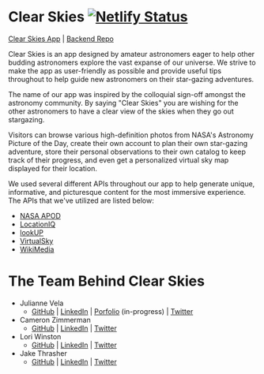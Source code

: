 # Clear Skies [![Netlify Status](https://api.netlify.com/api/v1/badges/c26e5fed-ce3b-470e-b3e4-90f7a043fda6/deploy-status)](https://app.netlify.com/sites/clear-skies/deploys)

[Clear Skies App](https://clear-skies.netlify.app/) | [Backend Repo](https://github.com/foundations2-final/clear-skies-back-end)

Clear Skies is an app designed by amateur astronomers eager to help other budding astronomers explore the vast expanse of our universe. We strive to make the app as user-friendly as possible and provide useful tips throughout to help guide new astronomers on their star-gazing adventures.

The name of our app was inspired by the colloquial sign-off amongst the astronomy community. By saying "Clear Skies" you are wishing for the other astronomers to have a clear view of the skies when they go out stargazing.

Visitors can browse various high-definition photos from NASA's Astronomy Picture of the Day, create their own account to plan their own star-gazing adventure, store their personal observations to their own catalog to keep track of their progress, and even get a personalized virtual sky map displayed for their location.

We used several different APIs throughout our app to help generate unique, informative, and picturesque content for the most immersive experience. The APIs that we've utilized are listed below:

-   [NASA APOD](https://apod.nasa.gov/apod/astropix.html)
-   [LocationIQ](https://locationiq.com/)
-   [lookUP](https://www.strudel.org.uk/lookUP/)
-   [VirtualSky](https://virtualsky.lco.global/)
-   [WikiMedia](https://api.wikimedia.org/)

# The Team Behind Clear Skies

-   Julianne Vela
    -   [GitHub](https://www.github.com/julianne-vela) | [LinkedIn](https://www.linkedin.com/in/juliannevela/) | [Porfolio](https://www.juliannevela.dev) (in-progress) | [Twitter](https://www.twitter.com/NessimaSkye)
-   Cameron Zimmerman
    -   [GitHub](https://github.com/CameronZimmerman) | [LinkedIn](https://www.linkedin.com/in/cameron-zimmerman/) | [Twitter](https://twitter.com/CameronZimmer20)
-   Lori Winston
    -   [GitHub](https://github.com/LoriWinston) | [LinkedIn](https://www.linkedin.com/in/loriwinston/) | [Twitter](https://twitter.com/LoriWinston8)
-   Jake Thrasher
    -   [GitHub](https://github.com/jakethrasher) | [LinkedIn](https://www.linkedin.com/in/m-jake-thrasher/) | [Twitter](https://twitter.com/mjakethrasher)
